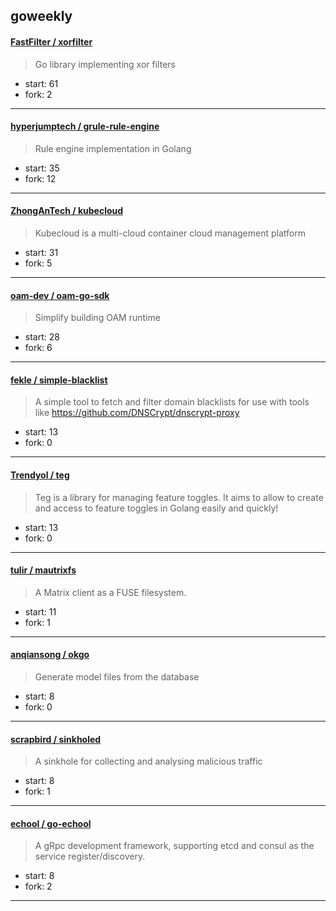## goweekly

#### [FastFilter / xorfilter](https://github.com/FastFilter/xorfilter)

> Go library implementing xor filters

+ start: 61
+ fork: 2

----


#### [hyperjumptech / grule-rule-engine](https://github.com/hyperjumptech/grule-rule-engine)

> Rule engine implementation in Golang

+ start: 35
+ fork: 12

----


#### [ZhongAnTech / kubecloud](https://github.com/ZhongAnTech/kubecloud)

> Kubecloud is a multi-cloud container cloud management platform

+ start: 31
+ fork: 5

----


#### [oam-dev / oam-go-sdk](https://github.com/oam-dev/oam-go-sdk)

> Simplify building OAM runtime

+ start: 28
+ fork: 6

----


#### [fekle / simple-blacklist](https://github.com/fekle/simple-blacklist)

> A simple tool to fetch and filter domain blacklists for use with tools like https://github.com/DNSCrypt/dnscrypt-proxy

+ start: 13
+ fork: 0

----


#### [Trendyol / teg](https://github.com/Trendyol/teg)

> Teg is a library for managing feature toggles. It aims to allow to create and access to feature toggles in Golang easily and quickly!

+ start: 13
+ fork: 0

----


#### [tulir / mautrixfs](https://github.com/tulir/mautrixfs)

> A Matrix client as a FUSE filesystem.

+ start: 11
+ fork: 1

----


#### [anqiansong / okgo](https://github.com/anqiansong/okgo)

> Generate model files from the database

+ start: 8
+ fork: 0

----


#### [scrapbird / sinkholed](https://github.com/scrapbird/sinkholed)

> A sinkhole for collecting and analysing malicious traffic

+ start: 8
+ fork: 1

----


#### [echool / go-echool](https://github.com/echool/go-echool)

> A gRpc development framework, supporting etcd and consul as the service register/discovery.

+ start: 8
+ fork: 2

----

